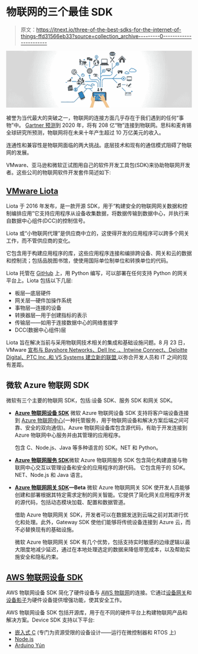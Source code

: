 # 物联网的三个最佳 SDK

> 原文：<https://itnext.io/three-of-the-best-sdks-for-the-internet-of-things-ffd31566eb33?source=collection_archive---------0----------------------->

![](img/c611a1795dabcd93183d66038c6b8d60.png)

被誉为当代最大的突破之一，物联网的连接方面几乎存在于我们遇到的任何“事物”中。 [Gartner 预测](http://www.gartner.com/newsroom/id/3165317)到 2020 年，将有 208 亿“物”连接到物联网。思科和麦肯锡全球研究所预测，物联网将在未来十年产生超过 10 万亿美元的收入。

连通性和兼容性是物联网面临的两大挑战。底层技术和现有的通信模式阻碍了物联网的发展。

VMware、亚马逊和微软正试图用自己的软件开发工具包(SDK)来协助物联网开发者。这些公司的物联网软件开发套件简述如下:

## [VMware Liota](https://github.com/vmware/liota)

Liota 于 2016 年发布，是一款开源 SDK，用于“构建安全的物联网网关数据和控制编排应用”它支持应用程序从设备收集数据，将数据传输到数据中心，并执行来自数据中心组件(DCC)的控制信号。

Liota 或“小物联网代理”是供应商中立的，这使得开发的应用程序可以跨多个网关工作，而不管供应商的变化。

它包含用于构建应用程序的库，这些应用程序连接和编排跨设备、网关和云的数据和控制流；包括品脱图书馆，使使用国际单位制单位和转换单位的代码。

Liota 托管在 [GitHub](https://github.com/vmware/liota) 上，用 Python 编写，可以部署在任何支持 Python 的网关平台上。Liota 包括以下几层:

*   板层—底层硬件
*   网关层—硬件加操作系统
*   事物层—连接的设备
*   转换器层—用于创建指标的表示
*   传输层——如用于连接数据中心的网络套接字
*   DCC(数据中心组件)层

Liota 旨在解决当前与采用物联网技术相关的集成和基础设施问题。8 月 23 日，VMware [宣布与 Bayshore Networks、Dell Inc .、Intwine Connect、Deloitte Digital、PTC Inc .和 V5 Systems 建立新的联盟](http://www.marketwired.com/press-release/vmware-announces-alliances-and-strategies-for-the-internet-of-things-nyse-vmw-2152656.htm),以弥合开发人员和 IT 之间的现有差距。

## **微软 Azure 物联网 SDK**

微软有三个主要的物联网 SDK，包括:设备 SDK、服务 SDK 和网关 SDK。

*   [**Azure 物联网设备 SDK**](https://github.com/Azure/azure-iot-sdks) 微软 Azure 物联网设备 SDK 支持将客户端设备连接到 [Azure 物联网中心](https://azure.microsoft.com/en-us/documentation/articles/iot-hub-what-is-iot-hub/)(一种托管服务，用于物联网设备和解决方案后端之间可靠、安全的双向通信)。Azure 物联网设备库包含源代码，有助于开发连接到 Azure 物联网中心服务并由其管理的应用程序。

    包含 C、Node.js、Java 等多种语言的 SDK。NET 和 Python。
*   [**Azure 物联网服务 SDK**](https://github.com/Azure/azure-iot-sdks)微软 Azure 物联网服务 SDK 包含简化构建直接与物联网中心交互以管理设备和安全的应用程序的源代码。
    它包含用于的 SDK。NET、Node.js 和 Java 语言。
*   [**Azure 物联网网关 SDK**](https://github.com/Azure/azure-iot-gateway-sdk)**—Beta** 微软 Azure 物联网网关 SDK 使开发人员能够创建和部署根据其特定需求定制的网关智能。它提供了简化网关应用程序开发的源代码，包括动态模块加载、配置和数据管道。

    借助 Azure 物联网网关 SDK，开发者可以在数据发送到云端之前对其进行优化和处理。此外，Gateway SDK 使他们能够将传统设备连接到 Azure 云，而不必替换现有的基础设施。

    微软 Azure 物联网网关 SDK 有几个优势，包括支持实时敏感的边缘逻辑以最大限度地减少延迟，通过在本地处理选定的数据来降低带宽成本，以及帮助实施安全和隐私约束。

## [**AWS 物联网设备 SDK**](https://aws.amazon.com/iot/sdk/)

AWS 物联网设备 SDK 简化了硬件设备与 [AWS 物联网](https://aws.amazon.com/iot/)的连接。它通过[设备网关](https://aws.amazon.com/iot/how-it-works/#gateway)和[设备影子](https://aws.amazon.com/iot/how-it-works/#shadow)为硬件设备提供增强功能，使其安全工作。

AWS 物联网设备 SDK 包括开源库，用于在不同的硬件平台上构建物联网产品和解决方案。Device SDK 支持以下平台:

*   [嵌入式 C](https://github.com/aws/aws-iot-device-sdk-embedded-C/) (专门为资源受限的设备设计——运行在微控制器和 RTOS 上)
*   [Node.js](https://github.com/aws/aws-iot-device-sdk-js/)
*   [Arduino Yún](https://github.com/aws/aws-iot-device-sdk-arduino-yun/)
